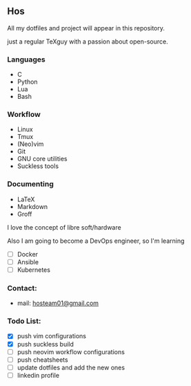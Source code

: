 
## Hos

All my dotfiles and project will appear in this repository.

just a regular TeXguy with a passion about open-source.

### Languages

- C
- Python
- Lua
- Bash

### Workflow

- Linux
- Tmux
- (Neo)vim
- Git
- GNU core utilities
- Suckless tools

### Documenting
- LaTeX
- Markdown
- Groff

I love the concept of libre soft/hardware

Also I am going to become a DevOps engineer, so I'm learning

- [ ] Docker
- [ ] Ansible
- [ ] Kubernetes

### Contact:

- mail: hosteam01@gmail.com

### Todo List:

- [x] push vim configurations
- [x] push suckless build
- [ ] push neovim workflow configurations
- [ ] push cheatsheets
- [ ] update dotfiles and add the new ones
- [ ] linkedin profile

<!---
-- Not Working --
> I added a Makefile to create a pdf version
> it's using LaTeX 
> and `lowdown` to create the `TeX` file

primejade/primejade is a ✨ special ✨ repository because its `README.md` (this file) appears on your GitHub profile.
You can click the Preview link to take a look at your changes.
--->
